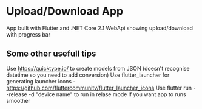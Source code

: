 # Upload/Download App

App built with Flutter and .NET Core 2.1 WebApi showing upload/download with progress bar 

## Some other usefull tips

Use https://quicktype.io/ to create models from JSON (doesn't recognise datetime so you need to add conversion)
Use flutter_launcher for generating launcher icons - https://github.com/fluttercommunity/flutter_launcher_icons
Use flutter run --release -d "device name" to run in relase mode if you want app to runs smoother